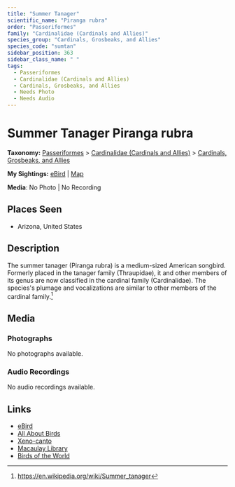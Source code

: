 ```yaml
---
title: "Summer Tanager"
scientific_name: "Piranga rubra"
order: "Passeriformes"
family: "Cardinalidae (Cardinals and Allies)"
species_group: "Cardinals, Grosbeaks, and Allies"
species_code: "sumtan"
sidebar_position: 363
sidebar_class_name: " "
tags: 
  - Passeriformes
  - Cardinalidae (Cardinals and Allies)
  - Cardinals, Grosbeaks, and Allies
  - Needs Photo
  - Needs Audio
---
```


# Summer Tanager <span className='sci_name'>Piranga rubra</span>

**Taxonomy:** [Passeriformes](/tags/passeriformes) > [Cardinalidae (Cardinals and Allies)](/tags/cardinalidae-cardinals-and-allies) > [Cardinals, Grosbeaks, and Allies](/tags/cardinals-grosbeaks-and-allies)

**My Sightings:** [eBird](https://ebird.org/lifelist?r=world&time=life&spp=sumtan) | [Map](/map?species_code=sumtan)

**Media**: No Photo | No Recording

## Places Seen

* Arizona, United States

## Description
The summer tanager (Piranga rubra) is a medium-sized American songbird. Formerly placed in the tanager family (Thraupidae), it and other members of its genus are now classified in the cardinal family (Cardinalidae). The species's plumage and vocalizations are similar to other members of the cardinal family.[^1]

[^1]: https://en.wikipedia.org/wiki/Summer_tanager

## Media
### Photographs
No photographs available.

### Audio Recordings
No audio recordings available.

## Links
* [eBird](https://ebird.org/species/sumtan) 
* [All About Birds](https://www.allaboutbirds.org/guide/sumtan) 
* [Xeno-canto](https://www.xeno-canto.org/species/piranga-rubra) 
* [Macaulay Library](https://search.macaulaylibrary.org/catalog?taxonCode=sumtan&sort=rating_rank_desc)
* [Birds of the World](https://birdsoftheworld.org/bow/species/sumtan)
